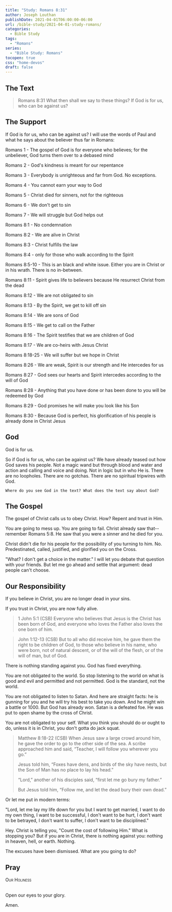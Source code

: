 ```yaml
---
title: "Study: Romans 8:31"
author: Joseph Louthan
publishDate: 2021-04-01T06:00:00-06:00
url: /bible-study/2021-04-01-study-romans/
categories:
  - Bible Study
tags:
  - "Romans"
series:
  - "Bible Study: Romans"
tocopen: true
css: "home-devos"
draft: false
---
```

## The Text

>Romans 8:31 What then shall we say to these things? If God is for us, who can be against us?

## The Support

If God is for us, who can be against us? I will use the words of Paul and what he says about the believer thus far in Romans:

Romans 1 - The gospel of God is for everyone who believes; for the unbeliever, God turns them over to a debased mind

Romans 2 - God's kindness is meant for our repentance

Romans 3 - Everybody is unrighteous and far from God. No exceptions.

Romans 4 - You cannot earn your way to God

Romans 5 - Christ died for sinners, not for the righteous

Romans 6 - We don't get to sin

Romans 7 - We will struggle but God helps out

Romans 8:1 - No condemnation

Romans 8:2 - We are alive in Christ

Romans 8:3 - Christ fulfills the law

Romans 8:4 - only for those who walk according to the Spirit

Romans 8:5-10 - This is an black and white issue. Either you are in Christ or in his wrath. There is no in-between.

Romans 8:11 - Spirit gives life to believers because He resurrect Christ from the dead

Romans 8:12 - We are not obligated to sin

Romans 8:13 - By the Spirit, we get to kill off sin

Romans 8:14 - We are sons of God

Romans 8:15 - We get to call on the Father

Romans 8:16 - The Spirit testifies that we are children of God

Romans 8:17 - We are co-heirs with Jesus Christ

Romans 8:18-25 - We will suffer but we hope in Christ

Romans 8:26 - We are weak, Spirit is our strength and He intercedes for us

Romans 8:27 - God sees our hearts and Spirit intercedes according to the will of God

Romans 8:28 - Anything that you have done or has been done to you will be redeemed by God

Romans 8:29 - God promises he will make you look like his Son

Romans 8:30 - Because God is perfect, his glorification of his people is already done in Christ Jesus

## God

God is for us.

So if God is for us, who can be against us? We have already teased out how God saves his people. Not a magic wand but through blood and water and action and calling and voice and doing. Not in logic but in who He is. There are no loopholes. There are no gotchas. There are no spiritual tripwires with God.

`Where do you see God in the text? What does the text say about God?`

## The Gospel

The gospel of Christ calls us to obey Christ. How? Repent and trust in Him.

You are going to mess up. You are going to fail. Christ already saw that--remember Romans 5:8. He saw that you were a sinner and he died for you. 

Christ didn't die for his people for the possibility of you turning to him. No. Predestinated, called, justified, and glorified you on the Cross.

"What? I don't get a choice in the matter." I will let you debate that question with your friends. But let me go ahead and settle that argument: dead people can't choose.

## Our Responsibility

If you believe in Christ, you are no longer dead in your sins.

If you trust in Christ, you are now fully alive. 

>1 John 5:1 (CSB) Everyone who believes that Jesus is the Christ has been born of God, and everyone who loves the Father also loves the one born of him.

>John 1:12-13 (CSB) But to all who did receive him, he gave them the right to be children of God, to those who believe in his name, who were born, not of natural descent, or of the will of the flesh, or of the will of man, but of God.

There is nothing standing against you. God has fixed everything.

You are not obligated to the world. So stop listening to the world on what is good and evil and permitted and not permitted. God is the standard, not the world.

You are not obligated to listen to Satan. And here are straight facts: he is gunning for you and he will try his best to take you down. And he might win a battle or 1000. But God has already won. Satan is a defeated foe. He was put to open shame by the cross of Christ.

You are not obligated to your self. What you think you should do or ought to do, unless it is in Christ, you don't gotta do jack squat.

>Matthew 8:18-22 (CSB) When Jesus saw a large crowd around him, he gave the order to go to the other side of the sea. A scribe approached him and said, “Teacher, I will follow you wherever you go.”
>
>Jesus told him, “Foxes have dens, and birds of the sky have nests, but the Son of Man has no place to lay his head.”
>
>“Lord,” another of his disciples said, “first let me go bury my father.”
>
>But Jesus told him, “Follow me, and let the dead bury their own dead.”

Or let me put in modern terms:

"Lord, let me lay my life down for you but I want to get married, I want to do my own thing, I want to be successful, I don't want to be hurt, I don't want to be betrayed, I don't want to suffer, I don't want to be disciplined."

Hey. Christ is telling you, "Count the cost of following Him." What is stopping you? But if you are in Christ, there is nothing against you: nothing in heaven, hell, or earth. Nothing.

The excuses have been dismissed. What are you going to do?

## Pray

<div style="font-variant: small-caps;">
Our Holiness
</div>
&nbsp;

Open our eyes to your glory.

Amen.
